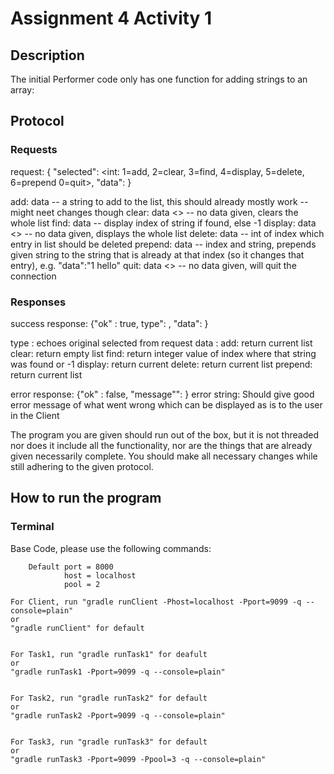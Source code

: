 # Assignment 4 Activity 1
## Description
The initial Performer code only has one function for adding strings to an array: 

## Protocol

### Requests
request: { "selected": <int: 1=add, 2=clear, 3=find, 4=display, 5=delete, 6=prepend
0=quit>, "data": <thing to send>}

  add: data <string> -- a string to add to the list, this should already mostly work -- might neet changes though
  clear: data <> -- no data given, clears the whole list
  find: data <string> -- display index of string if found, else -1
  display: data <> -- no data given, displays the whole list
  delete: data <int> -- int of index which entry in list should be deleted
  prepend: data <int> <string> -- index and string, prepends given string to the string that is already at that index (so it changes that entry), e.g. "data":"1 hello"
  quit: data <> -- no data given, will quit the connection

### Responses

success response: {"ok" : true, type": <String>, "data": <thing to return> }

type <String>: echoes original selected from request
data <string>: 
    add: return current list
    clear: return empty list
    find: return integer value of index where that string was found or -1
    display: return current
    delete: return current list
    prepend: return current list


error response: {"ok" : false, "message"": <error string> }
error string: Should give good error message of what went wrong which can be displayed as is to the user in the Client

The program you are given should run out of the box, but it is not threaded nor does it include all the functionality, nor are the things that are already given necessarily complete. You should make all necessary changes while still adhering to the given protocol. 

## How to run the program
### Terminal
Base Code, please use the following commands:
```
    Default port = 8000
            host = localhost
            pool = 2
```   
    For Client, run "gradle runClient -Phost=localhost -Pport=9099 -q --console=plain"
    or
    "gradle runClient" for default
```   
```
    For Task1, run "gradle runTask1" for deafult
    or
    "gradle runTask1 -Pport=9099 -q --console=plain"
```
```
    For Task2, run "gradle runTask2" for default
    or
    "gradle runTask2 -Pport=9099 -q --console=plain"
```
```
    For Task3, run "gradle runTask3" for default
    or
    "gradle runTask3 -Pport=9099 -Ppool=3 -q --console=plain"
```
